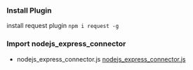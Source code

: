 ### Install Plugin
install request plugin 
``` npm i request -g ```

### Import nodejs_express_connector
  * nodejs_express_connector.js
[nodejs_express_connector.js](https://git.io/fpvKK "Connector")
